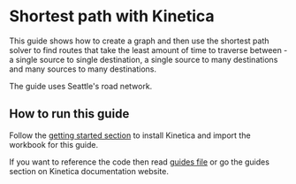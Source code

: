 # Shortest path with Kinetica
This guide shows how to create a graph and then use the shortest path solver to find routes that take the least amount of time to traverse between - a single source to single destination, a single source to many destinations and many sources to many destinations.

The guide uses Seattle's road network.

## How to run this guide
Follow the [getting started section](https://github.com/kineticadb/kinetica-workbooks#-getting-started-with-kinetica) to install Kinetica and import the workbook for this guide.

If you want to reference the code then read [guides file](https://github.com/kineticadb/kinetica-workbooks/blob/master/guide-graph_shortest_path/guide-graph_shortest_path.md) or go the guides section on Kinetica documentation website.

